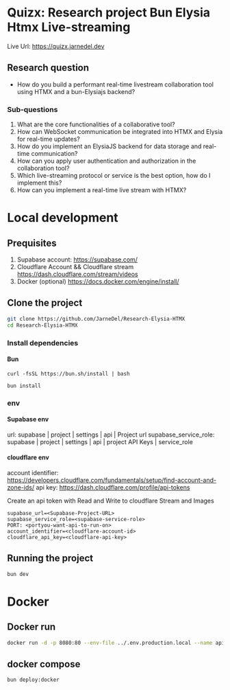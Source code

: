 # Quizx: Research project Bun Elysia Htmx Live-streaming
Live Url: https://quizx.jarnedel.dev
## Research question

- How do you build a performant real-time livestream collaboration tool using HTMX and a bun-Elysiajs backend?

### Sub-questions

1. What are the core functionalities of a collaborative tool?
2. How can WebSocket communication be integrated into HTMX and Elysia for real-time updates?
3. How do you implement an ElysiaJS backend for data storage and real-time communication?
4. How can you apply user authentication and authorization in the collaboration tool?
5. Which live-streaming protocol or service is the best option, how do I implement this?
6. How can you implement a real-time live stream with HTMX?



# Local development
## Prequisites

1. Supabase account: https://supabase.com/
2. Cloudflare Account && Cloudflare stream https://dash.cloudflare.com/stream/videos
3. Docker (optional) https://docs.docker.com/engine/install/

## Clone the project

```bash
git clone https://github.com/JarneDel/Research-Elysia-HTMX
cd Research-Elysia-HTMX
```

### Install dependencies

#### Bun
`curl -fsSL https://bun.sh/install | bash`

`bun install`

### env

#### Supabase env
url: supabase | project | settings | api | Project url
supabase_service_role: supabase | project | settings | api | project API Keys | service_role

#### cloudflare env
account identifier: https://developers.cloudflare.com/fundamentals/setup/find-account-and-zone-ids/
api key: https://dash.cloudflare.com/profile/api-tokens

Create an api token with Read and Write to cloudflare Stream and Images

```dotenv
supabase_url=<Supabase-Project-URL>
supabase_service_role=<supabase-service-role>
PORT: <portyou-want-api-to-run-on>
account_identifier=<cloudflare-account-id>
cloudflare_api_key=<cloudflare-api-key>
```

## Running the project
```zsh
bun dev
```


# Docker

## Docker run

```zsh
docker run -d -p 8080:80 --env-file ../.env.production.local --name api jarnedel/research-project-api:latest
```

## docker compose

```zsh 
bun deploy:docker
```
